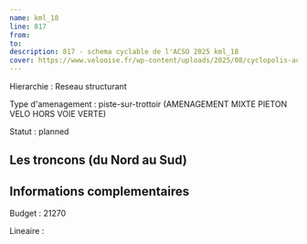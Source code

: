 ```yaml
---
name: kml_18 
line: 817
from: 
to:  
description: 817 - schema cyclable de l'ACSO 2025 kml_18 
cover: https://www.velooise.fr/wp-content/uploads/2025/08/cyclopolis-acso-817.jpg
---
```

Hierarchie : Reseau structurant

Type d'amenagement : piste-sur-trottoir (AMENAGEMENT MIXTE PIETON VELO HORS VOIE VERTE)

Statut : planned

## Les troncons (du Nord au Sud)

## Informations complementaires

Budget  : 21270 

Lineaire :

